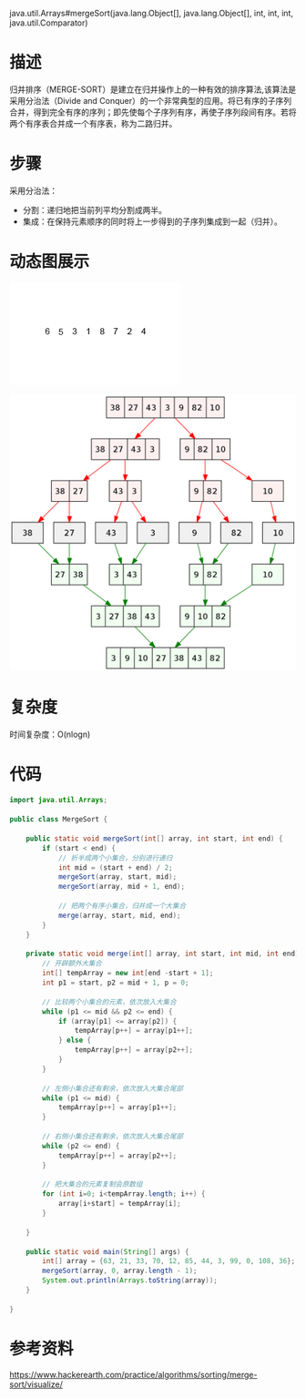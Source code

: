 java.util.Arrays#mergeSort(java.lang.Object[], java.lang.Object[], int, int, int, java.util.Comparator)

# 描述

归并排序（MERGE-SORT）是建立在归并操作上的一种有效的排序算法,该算法是采用分治法（Divide and Conquer）的一个非常典型的应用。将已有序的子序列合并，得到完全有序的序列；即先使每个子序列有序，再使子序列段间有序。若将两个有序表合并成一个有序表，称为二路归并。

# 步骤

采用分治法：

- 分割：递归地把当前列平均分割成两半。
- 集成：在保持元素顺序的同时将上一步得到的子序列集成到一起（归并）。

# 动态图展示

![Merge-sort-example-300px](../../images/algorithm/Merge-sort-example-300px.gif)

![1280px-Merge_sort_algorithm_diagram.svg](../../images/algorithm/1280px-Merge_sort_algorithm_diagram.svg.png)

# 复杂度

时间复杂度：O(nlogn)

# 代码

~~~java
import java.util.Arrays;

public class MergeSort {

    public static void mergeSort(int[] array, int start, int end) {
        if (start < end) {
            // 折半成两个小集合，分别进行递归
            int mid = (start + end) / 2;
            mergeSort(array, start, mid);
            mergeSort(array, mid + 1, end);

            // 把两个有序小集合，归并成一个大集合
            merge(array, start, mid, end);
        }
    }

    private static void merge(int[] array, int start, int mid, int end) {
        // 开辟额外大集合
        int[] tempArray = new int[end -start + 1];
        int p1 = start, p2 = mid + 1, p = 0;

        // 比较两个小集合的元素，依次放入大集合
        while (p1 <= mid && p2 <= end) {
            if (array[p1] <= array[p2]) {
                tempArray[p++] = array[p1++];
            } else {
                tempArray[p++] = array[p2++];
            }
        }

        // 左侧小集合还有剩余，依次放入大集合尾部
        while (p1 <= mid) {
            tempArray[p++] = array[p1++];
        }

        // 右侧小集合还有剩余，依次放入大集合尾部
        while (p2 <= end) {
            tempArray[p++] = array[p2++];
        }

        // 把大集合的元素复制会原数组
        for (int i=0; i<tempArray.length; i++) {
            array[i+start] = tempArray[i];
        }

    }

    public static void main(String[] args) {
        int[] array = {63, 21, 33, 70, 12, 85, 44, 3, 99, 0, 108, 36};
        mergeSort(array, 0, array.length - 1);
        System.out.println(Arrays.toString(array));
    }

}
~~~



# 参考资料

https://www.hackerearth.com/practice/algorithms/sorting/merge-sort/visualize/

